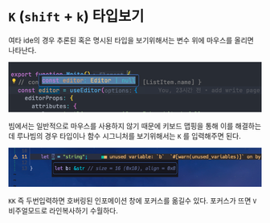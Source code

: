 # `K` (`shift` + `k`) 타입보기

여타 ide의 경우 추론된 혹은 명시된 타입을 보기위해서는 변수 위에 마우스를 올리면 나타난다. 

![vscode에서 타입보기](./hover_info(view_type)1.png)

빔에서는 일반적으로 마우스를 사용하지 않기 때문에 키보드 맵핑을 통해 이를 해결하는데
루나빔의 경우 타입이나 함수 시그니처를 보기위해서는 `K` 를 입력해주면 된다.

![루나빔의 타입보기](./hover_info(view_type)2.png)

`KK` 즉 두번입력하면 호버링된 인포메이션 창에 포커스를 옮길수 있다. 포커스가 뜨면 `V`비주얼모드로 라인복사하기 수월하다. 
